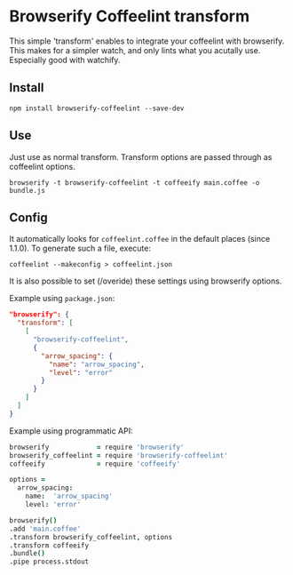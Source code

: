 # Browserify Coffeelint transform

This simple 'transform' enables to integrate your coffeelint with browserify. This makes for a simpler watch, and only lints what you acutally use. Especially good with watchify.

## Install

```shell
npm install browserify-coffeelint --save-dev

```

## Use
Just use as normal transform. Transform options are passed through as coffeelint options.

```shell
browserify -t browserify-coffeelint -t coffeeify main.coffee -o bundle.js
```

## Config
It automatically looks for `coffeelint.coffee` in the default places (since 1.1.0). To generate such a file, execute:

```shell
coffeelint --makeconfig > coffeelint.json
```

It is also possible to set (/overide) these settings using browserify options.

Example using `package.json`:
```json
"browserify": {
  "transform": [
    [
      "browserify-coffeelint",
      {
        "arrow_spacing": {
          "name": "arrow_spacing",
          "level": "error"
        }
      }
    ]
  ]
}
```

Example using programmatic API:

```coffeescript
browserify            = require 'browserify'
browserify_coffeelint = require 'browserify-coffeelint'
coffeeify             = require 'coffeeify'

options = 
  arrow_spacing:
    name:  'arrow_spacing'
    level: 'error'

browserify()
.add 'main.coffee'
.transform browserify_coffeelint, options
.transform coffeeify
.bundle()
.pipe process.stdout
```
